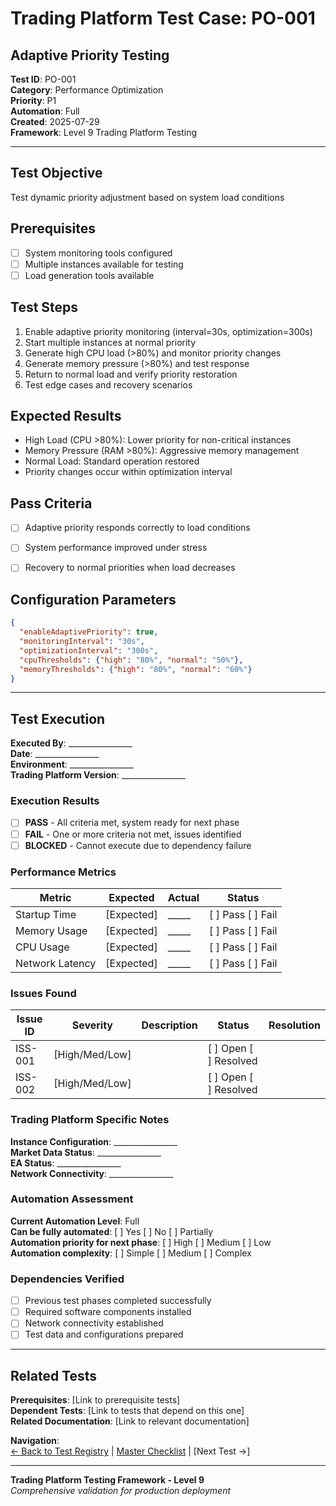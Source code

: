 # Trading Platform Test Case: PO-001
## Adaptive Priority Testing

**Test ID**: PO-001  
**Category**: Performance Optimization  
**Priority**: P1  
**Automation**: Full  
**Created**: 2025-07-29  
**Framework**: Level 9 Trading Platform Testing

---

## Test Objective
Test dynamic priority adjustment based on system load conditions

## Prerequisites
- [ ] System monitoring tools configured
- [ ] Multiple instances available for testing
- [ ] Load generation tools available

## Test Steps
1. Enable adaptive priority monitoring (interval=30s, optimization=300s)
2. Start multiple instances at normal priority
3. Generate high CPU load (>80%) and monitor priority changes
4. Generate memory pressure (>80%) and test response
5. Return to normal load and verify priority restoration
6. Test edge cases and recovery scenarios

## Expected Results
- High Load (CPU >80%): Lower priority for non-critical instances
- Memory Pressure (RAM >80%): Aggressive memory management
- Normal Load: Standard operation restored
- Priority changes occur within optimization interval

## Pass Criteria
- [ ] Adaptive priority responds correctly to load conditions
- [ ] System performance improved under stress
- [ ] Recovery to normal priorities when load decreases





## Configuration Parameters
```json
{
  "enableAdaptivePriority": true,
  "monitoringInterval": "30s",
  "optimizationInterval": "300s",
  "cpuThresholds": {"high": "80%", "normal": "50%"},
  "memoryThresholds": {"high": "80%", "normal": "60%"}
}
```



---

## Test Execution

**Executed By**: ________________  
**Date**: ________________  
**Environment**: ________________  
**Trading Platform Version**: ________________  

### Execution Results
- [ ] **PASS** - All criteria met, system ready for next phase
- [ ] **FAIL** - One or more criteria not met, issues identified
- [ ] **BLOCKED** - Cannot execute due to dependency failure

### Performance Metrics
| Metric | Expected | Actual | Status |
|--------|----------|--------|--------|
| Startup Time | [Expected] | _____ | [ ] Pass [ ] Fail |
| Memory Usage | [Expected] | _____ | [ ] Pass [ ] Fail |
| CPU Usage | [Expected] | _____ | [ ] Pass [ ] Fail |
| Network Latency | [Expected] | _____ | [ ] Pass [ ] Fail |

### Issues Found
| Issue ID | Severity | Description | Status | Resolution |
|----------|----------|-------------|--------|------------|
| ISS-001 | [High/Med/Low] | | [ ] Open [ ] Resolved | |
| ISS-002 | [High/Med/Low] | | [ ] Open [ ] Resolved | |

### Trading Platform Specific Notes
**Instance Configuration**: ________________  
**Market Data Status**: ________________  
**EA Status**: ________________  
**Network Connectivity**: ________________  

### Automation Assessment
**Current Automation Level**: Full  
**Can be fully automated**: [ ] Yes [ ] No [ ] Partially  
**Automation priority for next phase**: [ ] High [ ] Medium [ ] Low  
**Automation complexity**: [ ] Simple [ ] Medium [ ] Complex

### Dependencies Verified
- [ ] Previous test phases completed successfully
- [ ] Required software components installed
- [ ] Network connectivity established
- [ ] Test data and configurations prepared

---

## Related Tests
**Prerequisites**: [Link to prerequisite tests]  
**Dependent Tests**: [Link to tests that depend on this one]  
**Related Documentation**: [Link to relevant documentation]

**Navigation**:  
[← Back to Test Registry](../01-Test-ID-Registry-Framework.md) | [Master Checklist](../Checklists/Master-Checklist.md) | [Next Test →]

---

**Trading Platform Testing Framework - Level 9**  
*Comprehensive validation for production deployment*
